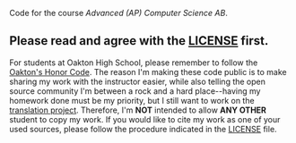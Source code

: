 Code for the course *Advanced (AP) Computer Science AB*.

## Please read and agree with the [LICENSE](./LICENSE) first.

For students at Oakton High School, please remember to follow the [Oakton's Honor Code](https://oaktonhs.fcps.edu/academics/honor-code). The reason I'm making these code public is to make sharing my work with the instructor easier, while also telling the open source community I'm between a rock and a hard place--having my homework done must be my priority, but I still want to work on the [translation project](https://github.com/ApolloZhu/Developing-iOS-10-Apps-with-Swift). Therefore, I'm **NOT** intended to allow **ANY OTHER** student to copy my work. If you would like to cite my work as one of your used sources, please follow the procedure indicated in the [LICENSE](./LICENSE) file.
